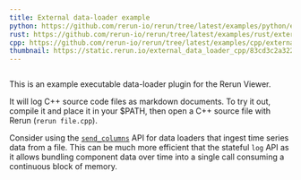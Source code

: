 ```yaml
---
title: External data-loader example
python: https://github.com/rerun-io/rerun/tree/latest/examples/python/external_data_loader/rerun-loader-python-file.py
rust: https://github.com/rerun-io/rerun/tree/latest/examples/rust/external_data_loader/src/main.rs
cpp: https://github.com/rerun-io/rerun/tree/latest/examples/cpp/external_data_loader/main.cpp
thumbnail: https://static.rerun.io/external_data_loader_cpp/83cd3c2a322911cf597cf74aeda01c8fe83e275f/480w.png
---
```


<picture>
  <img src="https://static.rerun.io/external_data_loader_cpp/83cd3c2a322911cf597cf74aeda01c8fe83e275f/full.png" alt="">
  <source media="(max-width: 480px)" srcset="https://static.rerun.io/external_data_loader_cpp/83cd3c2a322911cf597cf74aeda01c8fe83e275f/480w.png">
  <source media="(max-width: 768px)" srcset="https://static.rerun.io/external_data_loader_cpp/83cd3c2a322911cf597cf74aeda01c8fe83e275f/768w.png">
  <source media="(max-width: 1024px)" srcset="https://static.rerun.io/external_data_loader_cpp/83cd3c2a322911cf597cf74aeda01c8fe83e275f/1024w.png">
  <source media="(max-width: 1200px)" srcset="https://static.rerun.io/external_data_loader_cpp/83cd3c2a322911cf597cf74aeda01c8fe83e275f/1200w.png">
</picture>

This is an example executable data-loader plugin for the Rerun Viewer.

It will log C++ source code files as markdown documents.
To try it out, compile it and place it in your $PATH, then open a C++ source file with Rerun (`rerun file.cpp`).

Consider using the [`send_columns`](https://ref.rerun.io/docs/cpp/stable/classrerun_1_1RecordingStream.html#ad17571d51185ce2fc2fc2f5c3070ad65) API for data loaders that ingest time series data from a file.
This can be much more efficient that the stateful `log` API as it allows bundling
component data over time into a single call consuming a continuous block of memory.
